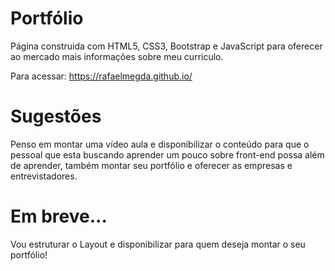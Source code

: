 # Portfólio 

Página construida com HTML5, CSS3, Bootstrap e JavaScript para oferecer ao mercado mais informações sobre meu curriculo.

Para acessar: https://rafaelmegda.github.io/

# Sugestões

Penso em montar uma vídeo aula e disponibilizar o conteúdo para que o pessoal que esta buscando aprender um pouco sobre front-end possa
além de aprender, também montar seu portfólio e oferecer as empresas e entrevistadores.

# Em breve...

Vou estruturar o Layout e disponibilizar para quem deseja montar o seu portfólio!
